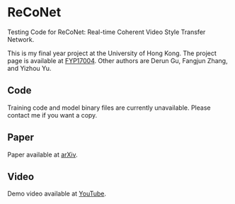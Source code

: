 # ReCoNet
Testing Code for ReCoNet: Real-time Coherent Video Style Transfer Network.

This is my final year project at the University of Hong Kong. The project page is available at [FYP17004](http://i.cs.hku.hk/fyp/2017/fyp17004/). Other authors are Derun Gu, Fangjun Zhang, and Yizhou Yu.

## Code
Training code and model binary files are currently unavailable. Please contact me if you want a copy.

## Paper
Paper available at [arXiv](https://arxiv.org/abs/1807.01197).

## Video
Demo video available at [YouTube](https://youtu.be/vhBRanZmdH0).